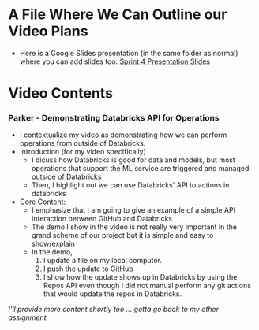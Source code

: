 # A File Where We Can Outline our Video Plans

* Here is a Google Slides presentation (in the same folder as normal) where you can add slides too: [Sprint 4 Presentation Slides](https://docs.google.com/presentation/d/1_lvefzfghFSCgiYigeKQvTwOpGC5BtrGD4rPbRkn2-g/edit?usp=sharing)

# Video Contents

### Parker - Demonstrating Databricks API for Operations

* I contextualize my video as demonstrating how we can perform operations from outside of Databricks.
* Introduction (for my video specifically)
  - I dicuss how Databricks is good for data and models, but most operations that support the ML service are triggered and managed outside of Databricks
  - Then, I highlight out we can use Databricks' API to actions in databricks
* Core Content:
  - I emphasize that I am going to give an example of a simple API interaction between GitHub and Databricks
  - The demo I show in the video is not really very important in the grand scheme of our project but it is simple and easy to show/explain
  - In the demo,
    1. I update a file on my local computer.
    2. I push the update to GitHub
    3. I show how the update shows up in Databricks by using the Repos API even though I did not manual perform any git actions that would update the repos in Databricks.

*I'll provide more content shortly too ... gotta go back to my other assignment*
